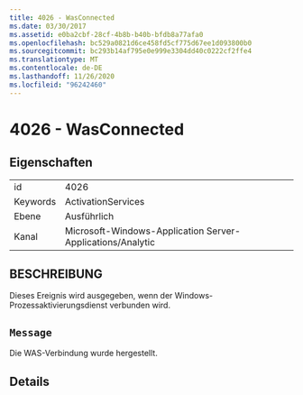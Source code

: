 ```yaml
---
title: 4026 - WasConnected
ms.date: 03/30/2017
ms.assetid: e0ba2cbf-28cf-4b8b-b40b-bfdb8a77afa0
ms.openlocfilehash: bc529a0821d6ce458fd5cf775d67ee1d093800b0
ms.sourcegitcommit: bc293b14af795e0e999e3304dd40c0222cf2ffe4
ms.translationtype: MT
ms.contentlocale: de-DE
ms.lasthandoff: 11/26/2020
ms.locfileid: "96242460"
---
```

# <a name="4026---wasconnected"></a>4026 - WasConnected

## <a name="properties"></a>Eigenschaften  
  
|||  
|-|-|  
|id|4026|  
|Keywords|ActivationServices|  
|Ebene|Ausführlich|  
|Kanal|Microsoft-Windows-Application Server-Applications/Analytic|  
  
## <a name="description"></a>BESCHREIBUNG  

 Dieses Ereignis wird ausgegeben, wenn der Windows-Prozessaktivierungsdienst verbunden wird.  
  
## <a name="message"></a>`Message`  

 Die WAS-Verbindung wurde hergestellt.  
  
## <a name="details"></a>Details
